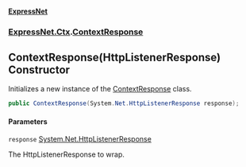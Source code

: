 #### [ExpressNet](ExpressNet.md 'ExpressNet')
### [ExpressNet.Ctx](ExpressNet.Ctx.md 'ExpressNet.Ctx').[ContextResponse](ExpressNet.Ctx.ContextResponse.md 'ExpressNet.Ctx.ContextResponse')

## ContextResponse(HttpListenerResponse) Constructor

Initializes a new instance of the [ContextResponse](ExpressNet.Ctx.ContextResponse.md 'ExpressNet.Ctx.ContextResponse') class.

```csharp
public ContextResponse(System.Net.HttpListenerResponse response);
```
#### Parameters

<a name='ExpressNet.Ctx.ContextResponse.ContextResponse(System.Net.HttpListenerResponse).response'></a>

`response` [System.Net.HttpListenerResponse](https://docs.microsoft.com/en-us/dotnet/api/System.Net.HttpListenerResponse 'System.Net.HttpListenerResponse')

The HttpListenerResponse to wrap.